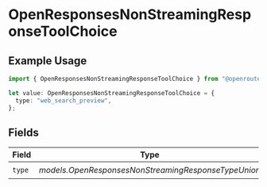 # OpenResponsesNonStreamingResponseToolChoice

## Example Usage

```typescript
import { OpenResponsesNonStreamingResponseToolChoice } from "@openrouter/sdk/models";

let value: OpenResponsesNonStreamingResponseToolChoice = {
  type: "web_search_preview",
};
```

## Fields

| Field                                               | Type                                                | Required                                            | Description                                         |
| --------------------------------------------------- | --------------------------------------------------- | --------------------------------------------------- | --------------------------------------------------- |
| `type`                                              | *models.OpenResponsesNonStreamingResponseTypeUnion* | :heavy_check_mark:                                  | N/A                                                 |